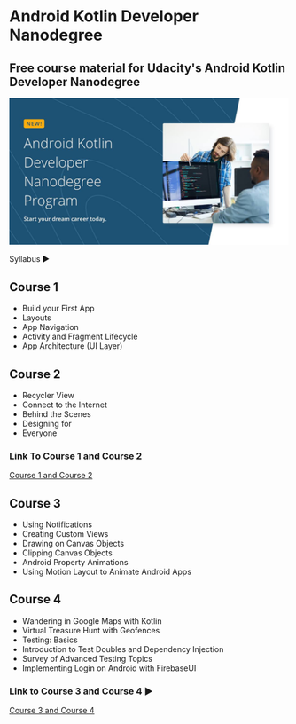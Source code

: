 # Android Kotlin Developer Nanodegree

## Free course material for Udacity's Android Kotlin Developer Nanodegree

[![!](udacityimg.jpg)](https://www.udacity.com/course/android-kotlin-developer-nanodegree--nd940)

Syllabus ▶

## Course 1

- Build your First App
- Layouts
- App Navigation
- Activity and Fragment Lifecycle
- App Architecture (UI Layer)

## Course 2

- Recycler View
- Connect to the Internet
- Behind the Scenes
- Designing for
- Everyone

### Link To Course 1 and Course 2

[Course 1 and Course 2](https://www.udacity.com/course/developing-android-apps-with-kotlin--ud9012)

## Course 3

- Using Notifications
- Creating Custom Views
- Drawing on Canvas Objects
- Clipping Canvas Objects
- Android Property Animations
- Using Motion Layout to Animate Android Apps

## Course 4

- Wandering in Google Maps with Kotlin
- Virtual Treasure Hunt with Geofences
- Testing: Basics
- Introduction to Test Doubles and Dependency Injection
- Survey of Advanced Testing Topics
- Implementing Login on Android with FirebaseUI

### Link to Course 3 and Course 4 ▶

[Course 3 and Course 4](https://www.udacity.com/course/advanced-android-with-kotlin--ud940)
